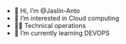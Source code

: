 - 👋 Hi, I’m @Jaslin-Anto
- 👀 I’m interested in Cloud computing 
- 🧑‍💻 Technical operations 
- 🌱 I’m currently learning DEVOPS

<!---
Jaslin-Anto/Jaslin-Anto is a ✨ special ✨ repository because its `README.md` (this file) appears on your GitHub profile.
You can click the Preview link to take a look at your changes.
--->

